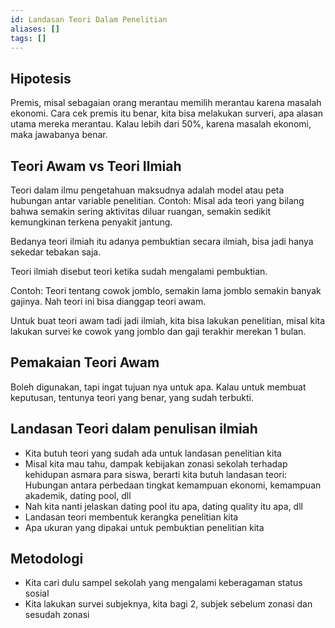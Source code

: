 ```yaml
---
id: Landasan Teori Dalam Penelitian
aliases: []
tags: []
---
```


## Hipotesis
Premis, misal sebagaian orang merantau memilih merantau karena masalah ekonomi. Cara cek premis itu benar, kita bisa melakukan surveri, apa alasan utama mereka merantau.
Kalau lebih dari 50%, karena masalah ekonomi, maka jawabanya benar.

## Teori Awam vs Teori Ilmiah
Teori dalam ilmu pengetahuan maksudnya adalah model atau peta hubungan antar variable penelitian.
Contoh: Misal ada teori yang bilang bahwa semakin sering aktivitas diluar ruangan, semakin sedikit kemungkinan terkena penyakit jantung.

Bedanya teori ilmiah itu adanya pembuktian secara ilmiah, bisa jadi hanya sekedar tebakan saja.

Teori ilmiah disebut teori ketika sudah mengalami pembuktian.

Contoh: Teori tentang cowok jomblo, semakin lama jomblo semakin banyak gajinya. Nah teori ini bisa dianggap teori awam.

Untuk buat teori awam tadi jadi ilmiah, kita bisa lakukan penelitian, misal kita lakukan survei ke cowok yang jomblo dan gaji terakhir merekan 1 bulan.

## Pemakaian Teori Awam
Boleh digunakan, tapi ingat tujuan nya untuk apa. Kalau untuk membuat keputusan, tentunya teori yang benar, yang sudah terbukti.

## Landasan Teori dalam penulisan ilmiah
- Kita butuh teori yang sudah ada untuk landasan penelitian kita
- Misal kita mau tahu, dampak kebijakan zonasi sekolah terhadap kehidupan asmara para siswa, berarti kita butuh landasan teori: Hubungan antara perbedaan tingkat kemampuan ekonomi, kemampuan akademik, dating pool, dll
- Nah kita nanti jelaskan dating pool itu apa, dating quality itu apa, dll
- Landasan teori membentuk kerangka penelitian kita
- Apa ukuran yang dipakai untuk pembuktian penelitian kita

## Metodologi
- Kita cari dulu sampel sekolah yang mengalami keberagaman status sosial
- Kita lakukan survei subjeknya, kita bagi 2, subjek sebelum zonasi dan sesudah zonasi


